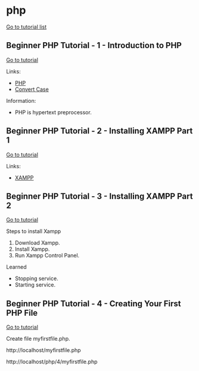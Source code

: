 # php

[Go to tutorial list](https://www.youtube.com/playlist?list=PL442FA2C127377F07)

## Beginner PHP Tutorial - 1 - Introduction to PHP

[Go to tutorial](https://youtu.be/iCUV3iv9xOs)

Links:
- [PHP](https://www.php.net/)
- [Convert Case](https://convertcase.net/)

Information:
- PHP is hypertext preprocessor.

## Beginner PHP Tutorial - 2 - Installing XAMPP Part 1

[Go to tutorial](https://youtu.be/k6ZiPqsBvEQ)

Links:
- [XAMPP](https://www.apachefriends.org/)

## Beginner PHP Tutorial - 3 - Installing XAMPP Part 2

[Go to tutorial](https://youtu.be/F0epWxZDlOk)

Steps to install Xampp
1. Download Xampp.
2. Install Xampp.
3. Run Xampp Control Panel.

Learned
- Stopping service.
- Starting service.

## Beginner PHP Tutorial - 4 - Creating Your First PHP File

[Go to tutorial](https://youtu.be/7NuTyB8Ypxc)

Create file myfirstfile.php.

http://localhost/myfirstfile.php

http://localhost/php/4/myfirstfile.php
